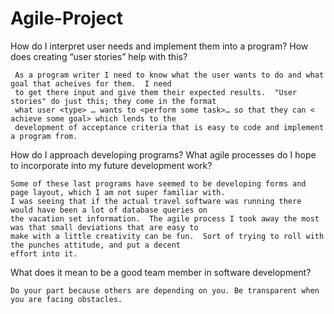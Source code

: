 # Agile-Project



How do I interpret user needs and implement them into a program? How does creating “user stories” help with this?


     As a program writer I need to know what the user wants to do and what goal that acheives for them.  I need
     to get there input and give them their expected results.  "User stories" do just this; they come in the format
     what user <type> … wants to <perform some task>… so that they can < achieve some goal> which lends to the
     development of acceptance criteria that is easy to code and implement a program from.


How do I approach developing programs? What agile processes do I hope to incorporate into my future development work?

    Some of these last programs have seemed to be developing forms and page layout, which I am not super familiar with.
    I was seeing that if the actual travel software was running there would have been a lot of database queries on
    the vacation set information.  The agile process I took away the most was that small deviations that are easy to 
    make with a little creativity can be fun.  Sort of trying to roll with the punches attitude, and put a decent 
    effort into it.


What does it mean to be a good team member in software development?

    Do your part because others are depending on you. Be transparent when you are facing obstacles.
